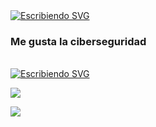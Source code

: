 
<div identificación="encabezado" alinear="centro">
    <a href="https://git.io/typing-svg"><img src="https://readme-typing-svg.herokuapp.com?font = Fira + Code&peso = 700&tamaño = 30&pausa = 1000&color = FFC4C4&centro = verdadero&vCenter = cierto&ancho = 435&líneas = Hi + soy + Farcy + Acosta " alt="Escribiendo SVG" /></a>
    <h3 alinear="centro">Me gusta la ciberseguridad</h3 >
</div >

<br>


<div identificación="centro" alinear="centro">
<a href="https://git.io/typing-svg"><img src="https://readme-typing-svg.herokuapp.com?font = Fira + Code&peso = 600&tamaño = 23&duración = 1&pausa = 1000&color = FFC4C4&centro = verdadero&vCenter = cierto&ancho = 435&líneas =% 3CSkills% 3E " alt="Escribiendo SVG" /></a>
</div >
<p alinear="centro">
  <a href="https://skillicons.dev">
    <img src="https://skillicons.dev/icons?i = linux, git, md, bash " />
  </a>
</p>
<img src="https://media.giphy.com/media/VlaYG04pQH4dKnuL0n/giphy.gif" ancho="300"/>
<!--<img src="https://media.giphy.com/media/IcJ6n6VJNjRNS/giphy.gif" width="200"/>gato-->
<!--https://media.giphy.com/media/v1.Y2lkPTc5MGI3NjExZ2o0OXV5ZDFidDgyMW1mNmx1b2s4YXo1Y3NnOW9xbXNkbmF4OHdhZSZlcD12MV9pbnRlcm5hbF9naWZfYnlfaWQmY3Q9cw/SBybjkhmxcN2wa56zC/giphy.gif-->
